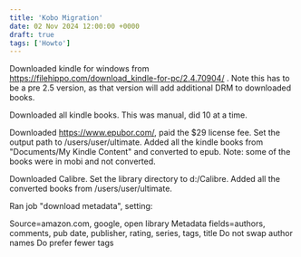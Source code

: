 ```yaml
---
title: 'Kobo Migration'
date: 02 Nov 2024 12:00:00 +0000
draft: true
tags: ['Howto']
---
```


Downloaded kindle for windows from https://filehippo.com/download_kindle-for-pc/2.4.70904/ . Note this has to be a pre 2.5 version, as that version will add additional DRM to downloaded books.

Downloaded all kindle books. This was manual, did 10 at a time. 

Downloaded https://www.epubor.com/, paid the $29 license fee. Set the output path to /users/user/ultimate. Added all the kindle books from "Documents/My Kindle Content" and converted to epub. Note: some of the books were in mobi and not converted.

Downloaded Calibre. Set the library directory to d:/Calibre. Added all the converted books from /users/user/ultimate. 

Ran job "download metadata", setting:

Source=amazon.com, google, open library
Metadata fields=authors, comments, pub date, publisher, rating, series, tags, title
Do not swap author names 
Do prefer fewer tags


